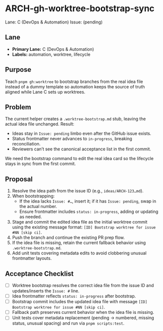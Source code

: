 # ARCH-gh-worktree-bootstrap-sync

Lane: C (DevOps & Automation)
Issue: (pending)

## Lane

- **Primary Lane:** C (DevOps & Automation)
- **Labels:** automation, worktree, lifecycle

## Purpose

Teach `pnpm gh:worktree` to bootstrap branches from the real idea file instead
of a dummy template so automation keeps the source of truth aligned while Lane C
sets up worktrees.

## Problem

The current helper creates a `.worktree-bootstrap.md` stub, leaving the actual
idea file unchanged. Result:

- Ideas stay in `Issue: pending` limbo even after the GitHub issue exists.
- Status frontmatter never advances to `in-progress`, breaking reconciliation.
- Reviewers can’t see the canonical acceptance list in the first commit.

We need the bootstrap command to edit the real idea card so the lifecycle stays
in sync from the first commit.

## Proposal

1. Resolve the idea path from the issue ID (e.g., `ideas/ARCH-123…md`).
2. When bootstrapping:
   - If the idea lacks `Issue: #…`, insert it; if it has `Issue: pending`, swap
     in the actual number.
   - Ensure frontmatter includes `status: in-progress`, adding or updating as
     needed.
3. Stage and commit the edited idea file as the initial worktree commit using
   the existing message format: `[ID] Bootstrap worktree for issue #NN [skip ci]`.
4. Push the branch and continue the existing PR prep flow.
5. If the idea file is missing, retain the current fallback behavior using
   `.worktree-bootstrap.md`.
6. Add unit tests covering metadata edits to avoid clobbering unusual
   frontmatter layouts.

## Acceptance Checklist

- [ ] Worktree bootstrap resolves the correct idea file from the issue ID and
      updates/inserts the `Issue: #` line.
- [ ] Idea frontmatter reflects `status: in-progress` after bootstrap.
- [ ] Bootstrap commit includes the updated idea file with message
      `[ID] Bootstrap worktree for issue #NN [skip ci]`.
- [ ] Fallback path preserves current behavior when the idea file is missing.
- [ ] Unit tests cover metadata replacement (pending → numbered, missing status,
      unusual spacing) and run via `pnpm scripts:test`.
